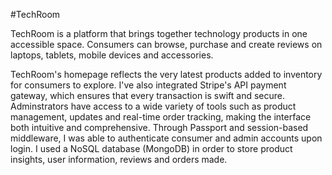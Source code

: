 #TechRoom

TechRoom is a platform that brings together technology products in one accessible space. Consumers can browse, purchase and create reviews on laptops, tablets, mobile devices and accessories.

TechRoom's homepage reflects the very latest products added to inventory for consumers to explore. I've also integrated Stripe's API payment gateway, which ensures that every transaction is swift and secure. Adminstrators have access to a wide variety of tools such as product management, updates and real-time order tracking, making the interface both intuitive and comprehensive. Through Passport and session-based middleware, I was able to authenticate consumer and admin accounts upon login. I used a NoSQL database (MongoDB) in order to store product insights, user information, reviews and orders made.

